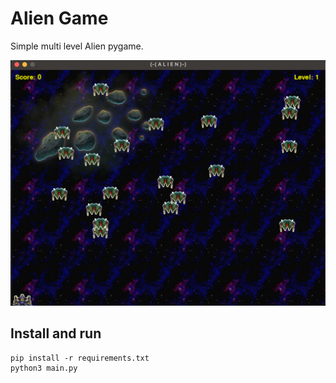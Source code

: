 # Alien Game

Simple multi level Alien pygame.

![Alien game](/images/game.png)

## Install and run

```
pip install -r requirements.txt
python3 main.py
```